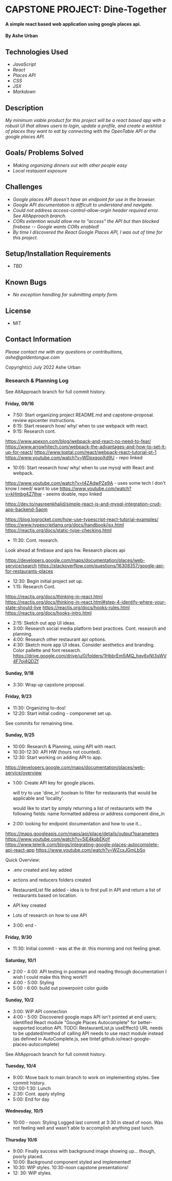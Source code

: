 # CAPSTONE PROJECT: Dine-Together

#### A simple react based web application using google places api.

#### By Ashe Urban

## Technologies Used

* _JavaScript_
* _React_
* _Places API_
* _CSS_
* _JSX_
* _Markdown_

## Description

_My minimum viable product for this project will be a react based app with a robust UI that allows users to login, update a profile, and create a wishlist of places they want to eat by connecting with the OpenTable API or the google places API._

## Goals/ Problems Solved

* _Making organizing dinners out with other people easy_
* _Local restauant exposure_

## Challenges

* _Google places API doesn't have an endpoint for use in the browser._
* _Google API documentation is difficult to understand and navigate._
* _Could not address access-control-allow-orgin header required error. See AltApproach branch._
* _CORs extention would allow me to "access" the API but then blocked firebase -- Google wants CORs enabled!_
* _By time I discovered the React Google Places API, I was out of time for this project._

## Setup/Installation Requirements

* _TBD_

## Known Bugs

* _No exception handling for submitting empty form._

## License

* MIT

## Contact Information

_Please contact me with any questions or contribuitions, ashe@goldentongue.com_

Copyright(c) July 2022 Ashe Urban

### Research & Planning Log
See AltApproach branch for full commit history.

#### Friday, 09/16 

* 7:50: Start organizing project README.md and capstone-proposal. 
        review epicenter instructions.
* 8:15: Start research how/ why/ when to use webpack with react.
* 9:15: Research cont.

https://www.apexon.com/blog/webpack-and-react-no-need-to-fear/
https://www.arrowhitech.com/webpack-the-advantages-and-how-to-set-it-up-for-react/
https://www.toptal.com/react/webpack-react-tutorial-pt-1
https://www.youtube.com/watch?v=WDpxqopXd9U - repo linked

* 10:05: Start research how/ why/ when to use mysql with React and webpack.

https://www.youtube.com/watch?v=t4ZAdwPZe9A - uses some tech I don't know I need/ want to use
https://www.youtube.com/watch?v=kHmbg4Z7Ihw - seems doable, repo linked 

https://dev.to/nasreenkhalid/simple-react-js-and-mysql-integration-crud-app-backend-5aom

https://blog.logrocket.com/how-use-typescript-react-tutorial-examples/
https://www.typescriptlang.org/docs/handbook/jsx.html
https://reactjs.org/docs/static-type-checking.html

* 11:30: Cont. research.

Look ahead at firebase and apis hw.
Research places api

https://developers.google.com/maps/documentation/places/web-service/search
https://stackoverflow.com/questions/16308357/google-api-for-restaurants-places

* 12:30: Begin initial project set up.
* 1:15: Research Cont.

https://reactjs.org/docs/thinking-in-react.html
https://reactjs.org/docs/thinking-in-react.html#step-4-identify-where-your-state-should-live
https://reactjs.org/docs/hooks-rules.html
https://reactjs.org/docs/hooks-intro.html

* 2:15: Sketch out app UI ideas.
* 3:00: Research social media platform best practices. Cont. research and planning.
* 4:00: Research other restaurant api options.
* 4:30: Sketch more app UI ideas.
        Consider aesthetics and branding.
        Color pallette and font research.
        https://drive.google.com/drive/u/0/folders/1HbbrEm5jMQ_hqv6xNt3sWV4F7oj4QDZf

#### Sunday, 9/18

* 3:30: Wrap up capstone proposal.

#### Friday, 9/23

* 11:30: Organizing to-dos!
* 12:20: Start initial coding - componenet set up.

See commits for remaining time.

#### Sunday, 9/25

* 10:00: Research & Planning, using API with react.
* 10:30-12:30: API HW (hours not counted).
* 12:30: Start working on adding API to app.

https://developers.google.com/maps/documentation/places/web-service/overview

* 1:00: Create API key for google places.
  
  will try to use 'dine_in' boolean to filter for restaurants that would be applicable and 'locality'.

  would like to start by simply returning a list of restaurants with the following fields:
         name
         formatted address or address component
         dine_in

* 2:00:  looking for endpoint documentation and how to use it...

https://maps.googleapis.com/maps/api/place/details/output?parameters
https://www.youtube.com/watch?v=5iE4kqbEKoY
https://www.telerik.com/blogs/integrating-google-places-autocomplete-api-react-app
https://www.youtube.com/watch?v=WZcxJGmLbSo

Quick Overview:
 * .env created and key added
 * actions and reducers folders created
 * RestaurantList file added - idea is to first pull in API and return a list of restaurants based on location.
 * API key created
 * Lots of research on how to use API

* 3:00: end -

#### Friday, 9/30

* 11:30: Initial commit - was at the dr. this morning and not feeling great.

#### Saturday, 10/1

* 2:00 - 4:00: API testing in postman and reading through documentation I wish I could make this thing work!!!
* 4:00 - 5:00: Styling
* 5:00 - 6:00: build out powerpoint color guide

#### Sunday, 10/2

* 3:00: WIP API connection
* 4:00 - 5:00: Discovered google maps API isn't pointed at end users; identified React module "Google Places Autocomplete" for better-supported location API. TODO: RestaurantList.js useEffect() URL needs to be updated/method of calling API needs to use react module instead (as defined in AutoComplete.js, see tintef.github.io/react-google-places-autocomplete)

See AltApproach branch for full commit history.

#### Tuesday, 10/4

* 9:00: Move back to main branch to work on implementing styles. See commit history.
* 12:00-1:30: Lunch
* 2:30: Cont. apply styling
* 5:00: End for day

#### Wednesday, 10/5

* 10:00 - noon: Styling
Logged last commit at 3:30 in stead of noon. Was not feeling well and wasn't able to accomplish anything past lunch.

#### Thursday 10/6

* 9:00: Finally success with background image showing up... though, poorly placed.
* 10:00: Background component styled and implemented!
* 10:30: WIP styles.
10:30-noon capstone presentations!
* 12: 30: WIP styles.

